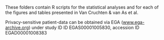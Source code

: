These folders contain R scripts for the statistical analyses and for each of the figures and tables presented in Van Cruchten & van As et al. 

Privacy-sensitive patient-data can be obtained via EGA (www.ega-archive.org) under study ID ID EGAS00001005830, accession ID EGAD00001008383
